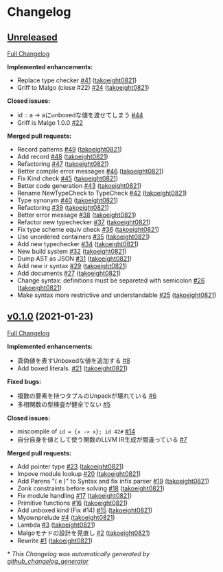 # Changelog

## [Unreleased](https://github.com/takoeight0821/kagami/tree/HEAD)

[Full Changelog](https://github.com/takoeight0821/kagami/compare/v0.1.0...HEAD)

**Implemented enhancements:**

- Replace type checker [\#41](https://github.com/takoeight0821/kagami/pull/41) ([takoeight0821](https://github.com/takoeight0821))
- Griff to Malgo \(close \#22\) [\#24](https://github.com/takoeight0821/kagami/pull/24) ([takoeight0821](https://github.com/takoeight0821))

**Closed issues:**

- id :: a -\> aにunboxedな値を渡せてしまう [\#44](https://github.com/takoeight0821/kagami/issues/44)
- Griff is Malgo 1.0.0 [\#22](https://github.com/takoeight0821/kagami/issues/22)

**Merged pull requests:**

- Record patterns [\#49](https://github.com/takoeight0821/kagami/pull/49) ([takoeight0821](https://github.com/takoeight0821))
- Add record [\#48](https://github.com/takoeight0821/kagami/pull/48) ([takoeight0821](https://github.com/takoeight0821))
- Refactoring [\#47](https://github.com/takoeight0821/kagami/pull/47) ([takoeight0821](https://github.com/takoeight0821))
- Better compile error messages [\#46](https://github.com/takoeight0821/kagami/pull/46) ([takoeight0821](https://github.com/takoeight0821))
- Fix Kind check [\#45](https://github.com/takoeight0821/kagami/pull/45) ([takoeight0821](https://github.com/takoeight0821))
- Better code generation [\#43](https://github.com/takoeight0821/kagami/pull/43) ([takoeight0821](https://github.com/takoeight0821))
- Rename NewTypeCheck to TypeCheck [\#42](https://github.com/takoeight0821/kagami/pull/42) ([takoeight0821](https://github.com/takoeight0821))
- Type synonym [\#40](https://github.com/takoeight0821/kagami/pull/40) ([takoeight0821](https://github.com/takoeight0821))
- Refactoring [\#39](https://github.com/takoeight0821/kagami/pull/39) ([takoeight0821](https://github.com/takoeight0821))
- Better error message [\#38](https://github.com/takoeight0821/kagami/pull/38) ([takoeight0821](https://github.com/takoeight0821))
- Refactor new typechecker [\#37](https://github.com/takoeight0821/kagami/pull/37) ([takoeight0821](https://github.com/takoeight0821))
- Fix type scheme equiv check [\#36](https://github.com/takoeight0821/kagami/pull/36) ([takoeight0821](https://github.com/takoeight0821))
- Use unordered containers [\#35](https://github.com/takoeight0821/kagami/pull/35) ([takoeight0821](https://github.com/takoeight0821))
- Add new typechecker [\#34](https://github.com/takoeight0821/kagami/pull/34) ([takoeight0821](https://github.com/takoeight0821))
- New build system [\#32](https://github.com/takoeight0821/kagami/pull/32) ([takoeight0821](https://github.com/takoeight0821))
- Dump AST as JSON [\#31](https://github.com/takoeight0821/kagami/pull/31) ([takoeight0821](https://github.com/takoeight0821))
- Add new ir syntax [\#29](https://github.com/takoeight0821/kagami/pull/29) ([takoeight0821](https://github.com/takoeight0821))
- Add documents [\#27](https://github.com/takoeight0821/kagami/pull/27) ([takoeight0821](https://github.com/takoeight0821))
- Change syntax: definitions must be separeted with semicolon [\#26](https://github.com/takoeight0821/kagami/pull/26) ([takoeight0821](https://github.com/takoeight0821))
- Make syntax more restrictive and understandable [\#25](https://github.com/takoeight0821/kagami/pull/25) ([takoeight0821](https://github.com/takoeight0821))

## [v0.1.0](https://github.com/takoeight0821/kagami/tree/v0.1.0) (2021-01-23)

[Full Changelog](https://github.com/takoeight0821/kagami/compare/3ddbc4fc79f9e1ba05caecb4db619c24e5c37ba1...v0.1.0)

**Implemented enhancements:**

- 真偽値を表すUnboxedな値を追加する [\#8](https://github.com/takoeight0821/kagami/issues/8)
- Add boxed literals. [\#21](https://github.com/takoeight0821/kagami/pull/21) ([takoeight0821](https://github.com/takoeight0821))

**Fixed bugs:**

- 複数の要素を持つタプルのUnpackが壊れている [\#6](https://github.com/takoeight0821/kagami/issues/6)
- 多相関数の型検査が健全でない [\#5](https://github.com/takoeight0821/kagami/issues/5)

**Closed issues:**

- miscompile of `id = {x -> x}; id 42#` [\#14](https://github.com/takoeight0821/kagami/issues/14)
- 自分自身を値として使う関数のLLVM IR生成が間違っている [\#7](https://github.com/takoeight0821/kagami/issues/7)

**Merged pull requests:**

- Add pointer type [\#23](https://github.com/takoeight0821/kagami/pull/23) ([takoeight0821](https://github.com/takoeight0821))
- Impove module lookup [\#20](https://github.com/takoeight0821/kagami/pull/20) ([takoeight0821](https://github.com/takoeight0821))
- Add Parens "\( e \)" to Syntax and fix infix parser [\#19](https://github.com/takoeight0821/kagami/pull/19) ([takoeight0821](https://github.com/takoeight0821))
- Zonk constraints before solving [\#18](https://github.com/takoeight0821/kagami/pull/18) ([takoeight0821](https://github.com/takoeight0821))
- Fix module handling [\#17](https://github.com/takoeight0821/kagami/pull/17) ([takoeight0821](https://github.com/takoeight0821))
- Primitive functions [\#16](https://github.com/takoeight0821/kagami/pull/16) ([takoeight0821](https://github.com/takoeight0821))
- Add unboxed kind \(Fix \#14\) [\#15](https://github.com/takoeight0821/kagami/pull/15) ([takoeight0821](https://github.com/takoeight0821))
- Myownprelude [\#4](https://github.com/takoeight0821/kagami/pull/4) ([takoeight0821](https://github.com/takoeight0821))
- Lambda [\#3](https://github.com/takoeight0821/kagami/pull/3) ([takoeight0821](https://github.com/takoeight0821))
- Malgoモナドの設計を見直し [\#2](https://github.com/takoeight0821/kagami/pull/2) ([takoeight0821](https://github.com/takoeight0821))
- Rewrite [\#1](https://github.com/takoeight0821/kagami/pull/1) ([takoeight0821](https://github.com/takoeight0821))



\* *This Changelog was automatically generated by [github_changelog_generator](https://github.com/github-changelog-generator/github-changelog-generator)*
